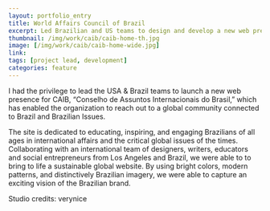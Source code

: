```yaml
---
layout: portfolio_entry
title: World Affairs Council of Brazil
excerpt: Led Brazilian and US teams to design and develop a new web presence for the World Affairs Council of Brazil, engaging and educating Brazilians of all ages about Brazilian issues of the times.
thumbnail: /img/work/caib/caib-home-th.jpg
image: [/img/work/caib/caib-home-wide.jpg]
link: 
tags: [project lead, development]
categories: feature
---
```


I had the privilege to lead the USA & Brazil teams to launch a new web presence for CAIB, “Conselho de Assuntos Internacionais do Brasil,” which has enabled the organization to reach out to a global community connected to Brazil and Brazilian Issues.

The site is dedicated to educating, inspiring, and engaging Brazilians of all ages in international affairs and the critical global issues of the times. Collaborating with an international team of designers, writers, educators and social entrepreneurs from Los Angeles and Brazil, we were able to to bring to life a sustainable global website. By using bright colors, modern patterns, and distinctively Brazilian imagery, we were able to capture an exciting vision of the Brazilian brand.

Studio credits: verynice